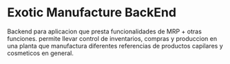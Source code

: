 # Exotic Manufacture BackEnd

Backend para aplicacion que presta funcionalidades de MRP + otras funciones.
permite llevar control de inventarios, compras y produccion en una planta
que manufactura diferentes referencias de productos capilares y cosmeticos 
en general.